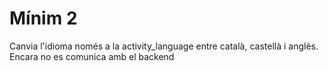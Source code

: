 # Mínim 2
Canvia l'idioma només a la activity_language entre català, castellà i anglès. Encara no es comunica amb el backend 
